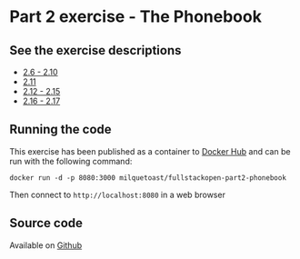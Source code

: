 # Part 2 exercise - The Phonebook

## See the exercise descriptions

  - [2.6 - 2.10](https://fullstackopen.com/en/part2/rendering_a_collection_modules#exercises-2-1-2-5)
  - [2.11](https://fullstackopen.com/en/part2/getting_data_from_server#exercise-2-11)
  - [2.12 - 2.15](https://fullstackopen.com/en/part2/altering_data_in_server#exercises-2-12-2-15)
  - [2.16 - 2.17](https://fullstackopen.com/en/part2/adding_styles_to_react_app#exercises-2-16-2-17)

## Running the code

This exercise has been published as a container to [Docker Hub](https://hub.docker.com/r/milquetoast/fullstackopen-part2-phonebook)
and can be run with the following command:

```
docker run -d -p 8080:3000 milquetoast/fullstackopen-part2-phonebook
```

Then connect to `http://localhost:8080` in a web browser

## Source code 

Available on [Github](https://github.com/dallasyoung/fullstackopen)